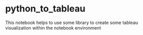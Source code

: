 # python_to_tableau
This notebook helps to use some library to create some tableau visualization within the notebook environment 
